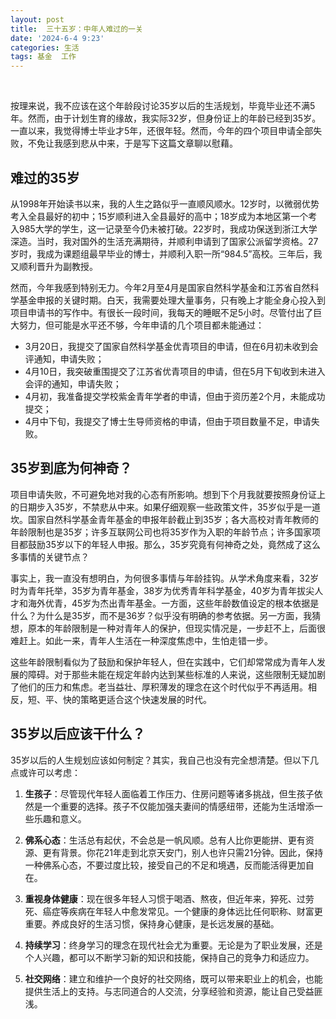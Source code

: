 ```yaml
---
layout: post
title:  三十五岁：中年人难过的一关
date: '2024-6-4 9:23'
categories: 生活
tags: 基金  工作
---
```

﻿

按理来说，我不应该在这个年龄段讨论35岁以后的生活规划，毕竟毕业还不满5年。然而，由于计划生育的缘故，我实际32岁，但身份证上的年龄已经到35岁。一直以来，我觉得博士毕业才5年，还很年轻。然而，今年的四个项目申请全部失败，不免让我感到悲从中来，于是写下这篇文章聊以慰藉。


## 难过的35岁
从1998年开始读书以来，我的人生之路似乎一直顺风顺水。12岁时，以微弱优势考入全县最好的初中；15岁顺利进入全县最好的高中；18岁成为本地区第一个考入985大学的学生，这一记录至今仍未被打破。22岁时，我成功保送到浙江大学深造。当时，我对国外的生活充满期待，并顺利申请到了国家公派留学资格。27岁时，我成为课题组最早毕业的博士，并顺利入职一所“984.5”高校。三年后，我又顺利晋升为副教授。

然而，今年我感到特别无力。今年2月至4月是国家自然科学基金和江苏省自然科学基金申报的关键时期。白天，我需要处理大量事务，只有晚上才能全身心投入到项目申请书的写作中。有很长一段时间，我每天的睡眠不足5小时。尽管付出了巨大努力，但可能是水平还不够，今年申请的几个项目都未能通过：

-   3月20日，我提交了国家自然科学基金优青项目的申请，但在6月初未收到会评通知，申请失败；
-   4月10日，我突破重围提交了江苏省优青项目的申请，但在5月下旬收到未进入会评的通知，申请失败；
-   4月初，我准备提交学校紫金青年学者的申请，但由于资历差2个月，未能成功提交；
-   4月中下旬，我提交了博士生导师资格的申请，但由于项目数量不足，申请失败。

## 35岁到底为何神奇？

项目申请失败，不可避免地对我的心态有所影响。想到下个月我就要按照身份证上的日期步入35岁，不禁悲从中来。如果仔细观察一些政策文件，35岁似乎是一道坎。国家自然科学基金青年基金的申报年龄截止到35岁；各大高校对青年教师的年龄限制也是35岁；许多互联网公司也将35岁作为入职的年龄节点；许多国家项目都鼓励35岁以下的年轻人申报。那么，35岁究竟有何神奇之处，竟然成了这么多事情的关键节点？

事实上，我一直没有想明白，为何很多事情与年龄挂钩。从学术角度来看，32岁时为青年托举，35岁为青年基金，38岁为优秀青年科学基金，40岁为青年拔尖人才和海外优青，45岁为杰出青年基金。一方面，这些年龄数值设定的根本依据是什么？为什么是35岁，而不是36岁？似乎没有明确的参考依据。另一方面，我猜想，原本的年龄限制是一种对青年人的保护，但现实情况是，一步赶不上，后面很难赶上。如此一来，青年人生活在一种深度焦虑中，生怕走错一步。

这些年龄限制看似为了鼓励和保护年轻人，但在实践中，它们却常常成为青年人发展的障碍。对于那些未能在规定年龄内达到某些标准的人来说，这些限制无疑加剧了他们的压力和焦虑。老当益壮、厚积薄发的理念在这个时代似乎不再适用。相反，短、平、快的策略更适合这个快速发展的时代。

## 35岁以后应该干什么？

35岁以后的人生规划应该如何制定？其实，我自己也没有完全想清楚。但以下几点或许可以考虑：

1. **生孩子**：尽管现代年轻人面临着工作压力、住房问题等诸多挑战，但生孩子依然是一个重要的选择。孩子不仅能加强夫妻间的情感纽带，还能为生活增添一些乐趣和意义。

 2. **佛系心态**：生活总有起伏，不会总是一帆风顺。总有人比你更能拼、更有资源、更有背景。你花21年走到北京天安门，别人也许只需21分钟。因此，保持一种佛系心态，不要过度比较，接受自己的不足和境遇，反而能活得更加自在。

 3. **重视身体健康**：现在很多年轻人习惯于喝酒、熬夜，但近年来，猝死、过劳死、癌症等疾病在年轻人中愈发常见。一个健康的身体远比任何职称、财富更重要。养成良好的生活习惯，保持身心健康，是长远发展的基础。

 4. **持续学习**：终身学习的理念在现代社会尤为重要。无论是为了职业发展，还是个人兴趣，都可以不断学习新的知识和技能，保持自己的竞争力和适应力。

 5.  **社交网络**：建立和维护一个良好的社交网络，既可以带来职业上的机会，也能提供生活上的支持。与志同道合的人交流，分享经验和资源，能让自己受益匪浅。



